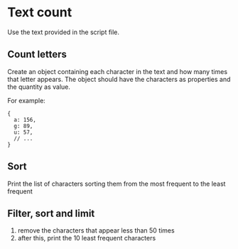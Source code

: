 # Text count

Use the text provided in the script file.

## Count letters

Create an object containing each character in the text and how many times that letter appears. 
The object should have the characters as properties and the quantity as value.

For example:

```
{
  a: 156,
  g: 89,
  u: 57,
  // ...
}
```

## Sort

Print the list of characters sorting them from the most frequent to the least frequent

## Filter, sort and limit

1. remove the characters that appear less than 50 times
2. after this, print the 10 least frequent characters

